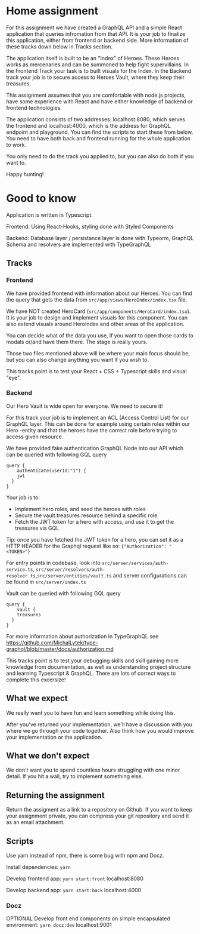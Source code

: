 # Home assignment

For this assignment we have created a GraphQL API and a simple React application that queries infromation from that API. It is your job to finalize this application, either from frontend or backend side. More information of these tracks down below in Tracks section.

The application itself is built to be an "Index" of Heroes. These Heroes works as mercenaries and can be summoned to help fight supervillains. In the Frontend Track your task is to built visuals for the Index. In the Backend track your job is to secure access to Heroes Vault, where they keep their treasures.

This assignment assumes that you are comfortable with node.js projects, have some experience with React and have either knowledge of backend or frontend technologies.

The application consists of two addresses: localhost:8080, which serves the frontend and localhost:4000, which is the address for GraphQL endpoint and playground. You can find the scripts to start these from below. You need to have both back and frontend running for the whole application to work.

You only need to do the track you applied to, but you can also do both if you want to.

Happy hunting!

# Good to know

Application is written in Typescript.

Frontend: Using React-Hooks, styling done with Styled Components

Backend: Database layer / persistance layer is done with Typeorm, GraphQL Schema and resolvers are implemented with TypeGraphQL

## Tracks

### Frontend

We have provided frontend with information about our Heroes. You can find the query that gets the data from `src/app/views/HeroIndex/index.tsx` file.

We have NOT created HeroCard (`src/app/components/HeroCard/index.tsx`). It is your job to design and implement visuals for this component. You can also extend visuals around HeroIndex and other areas of the application.

You can decide what of the data you use, if you want to open those cards to modals or/and have them there. The stage is really yours.

Those two files mentioned above will be where your main focus should be, but you can also change anything you want if you wish to.

This tracks point is to test your React + CSS + Typescript skills and visual "eye".

### Backend

Our Hero Vault is wide open for everyone. We need to secure it!

For this track your job is to implement an ACL (Access Control List) for our GraphQL layer. This can be done for example using certain roles within our Hero -entity and that the heroes have the correct role before trying to access given resource.

We have provided fake authentication GraphQL Node into our API which can be queried with following GQL query

```
query {
	authenticate(userId:"1") {
    jwt
  }
}
```

Your job is to:

- Implement hero roles, and seed the heroes with roles
- Secure the vault.treasures resource behind a specific role
- Fetch the JWT token for a hero with access, and use it to get the treasures via GQL

Tip: once you have fetched the JWT token for a hero, you can set it as a HTTP HEADER for the Graphql request like so: `{"Authorization": "<TOKEN>"}`

For entry points in codebase, look into `src/server/services/auth-service.ts`, `src/server/resolvers/auth-resolver.ts`,`src/server/entities/vault.ts` and server configurations can be found in `src/server/index.ts`

Vault can be queried with following GQL query

```
query {
	vault {
    treasures
  }
}
```

For more information about authorization in TypeGraphQL see https://github.com/MichalLytek/type-graphql/blob/master/docs/authorization.md

This tracks point is to test your debugging skills and skill gaining more knowledge from documentation, as well as understanding project structure and learning Typescript & GraphQL. There are lots of correct ways to complete this excersize!

## What we expect

We really want you to have fun and learn something while doing this.

After you've returned your implementation, we'll have a discussion with you where we go through your code together. Also think how you would improve your implementation or the application.

## What we don't expect

We don't want you to spend countless hours struggling with one minor detail. If you hit a wall, try to implement something else.

## Returning the assignment

Return the assigment as a link to a repository on Github. If you want to keep your assignment private, you can compress your git repository and send it as an email attachment.

## Scripts

Use yarn instead of npm, there is some bug with npm and Docz.

Install dependencies: `yarn`

Develop frontend app: `yarn start:front` localhost:8080

Develop backend app: `yarn start:back` localhost:4000

### Docz

OPTIONAL
Develop front end components on simple encapsulated environment: `yarn docz:dev` localhost:9001
